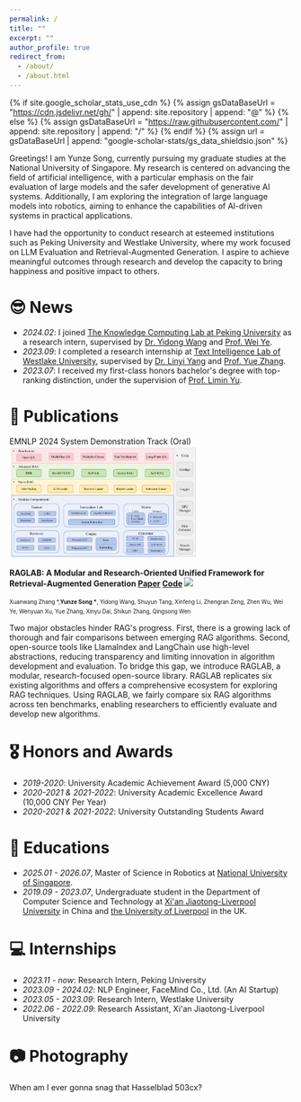 ```yaml
---
permalink: /
title: ""
excerpt: ""
author_profile: true
redirect_from: 
  - /about/
  - /about.html
---
```

{% if site.google_scholar_stats_use_cdn %}
{% assign gsDataBaseUrl = "https://cdn.jsdelivr.net/gh/" | append: site.repository | append: "@" %}
{% else %}
{% assign gsDataBaseUrl = "https://raw.githubusercontent.com/" | append: site.repository | append: "/" %}
{% endif %}
{% assign url = gsDataBaseUrl | append: "google-scholar-stats/gs_data_shieldsio.json" %}

<span class='anchor' id='about-me'></span>

Greetings! I am Yunze Song, currently pursuing my graduate studies at the National University of Singapore. My research is centered on advancing the field of artificial intelligence, with a particular emphasis on the fair evaluation of large models and the safer development of generative AI systems. Additionally, I am exploring the integration of large language models into robotics, aiming to enhance the capabilities of AI-driven systems in practical applications.

I have had the opportunity to conduct research at esteemed institutions such as Peking University and Westlake University, where my work focused on LLM Evaluation and Retrieval-Augmented Generation. I aspire to achieve meaningful outcomes through research and develop the capacity to bring happiness and positive impact to others.

# 😎 News

- *2024.02*: I joined <a href='https://se.pku.edu.cn/kcl/'>The Knowledge Computing Lab at Peking University</a> as a research intern, supervised by <a href='https://qianlanwyd.github.io/'>Dr. Yidong Wang</a> and <a href='https://se.pku.edu.cn/kcg/weiye/'>Prof. Wei Ye</a>.
- *2023.09*: I completed a research internship at <a href='https://nlp.westlake.edu.cn/index.htm'>Text Intelligence Lab of Westlake University</a>, supervised by <a href='https://yanglinyi.github.io/'>Dr. Linyi Yang</a> and <a href='https://frcchang.github.io/'>Prof. Yue Zhang</a>.
- *2023.07*: I received my first-class honors bachelor's degree with top-ranking distinction, under the supervision of <a href='https://scholar.xjtlu.edu.cn/en/persons/liminyu'>Prof. Limin Yu</a>.

# 📝 Publications
<div class='paper-box'>
  <div class='paper-box-image'>
    <div>
      <div class="badge">EMNLP 2024 System Demonstration Track (Oral)</div>
      <img src='../images/raglab.png' height="200">
    </div>
  </div>
  <div class='paper-box-text' markdown="1">
    
**RAGLAB: A Modular and Research-Oriented Unified Framework for Retrieval-Augmented Generation [Paper](https://arxiv.org/pdf/2408.11381) [Code](https://github.com/fate-ubw/RAGLAB) ![](https://img.shields.io/github/stars/fate-ubw/RAGLAB?style=social&label=Stars)**

<span style="font-size: 0.7em;">Xuanwang Zhang *,**Yunze Song \***, Yidong Wang, Shuyun Tang, Xinfeng Li, Zhengran Zeng, Zhen Wu, Wei Ye, Wenyuan Xu, Yue Zhang, Xinyu Dai, Shikun Zhang, Qingsong Wen

Two major obstacles hinder RAG's progress. First, there is a growing lack of thorough and fair comparisons between emerging RAG algorithms. Second, open-source tools like LlamaIndex and LangChain use high-level abstractions, reducing transparency and limiting innovation in algorithm development and evaluation. To bridge this gap, we introduce RAGLAB, a modular, research-focused open-source library. RAGLAB replicates six existing algorithms and offers a comprehensive ecosystem for exploring RAG techniques. Using RAGLAB, we fairly compare six RAG algorithms across ten benchmarks, enabling researchers to efficiently evaluate and develop new algorithms.

</div>
</div>

# 🎖 Honors and Awards

- *2019-2020*: University Academic Achievement Award (5,000 CNY)
- *2020-2021 & 2021-2022*: University Academic Excellence Award (10,000 CNY Per Year)
- *2020-2021 & 2021-2022*: University Outstanding Students Award

# 📖 Educations

- *2025.01 - 2026.07*, Master of Science in Robotics at <a href='https://nus.edu.sg/'>National University of Singapore</a>.
- *2019.09 - 2023.07*, Undergraduate student in the Department of Computer Science and Technology at <a href='https://www.xjtlu.edu.cn/zh'>Xi'an Jiaotong-Liverpool University</a> in China and <a href='https://www.liverpool.ac.uk/'> the University of Liverpool</a> in the UK.

# 💻 Internships

- *2023.11 - now*: Research Intern, Peking University
- *2023.09 - 2024.02*: NLP Engineer, FaceMind Co., Ltd. (An AI Startup)
- *2023.05 - 2023.09*: Research Intern, Westlake University
- *2022.06 - 2022.09*: Research Assistant, Xi'an Jiaotong-Liverpool University

# 📷 Photography
When am I ever gonna snag that Hasselblad 503cx?
